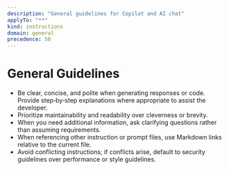 ```yaml
---
description: "General guidelines for Copilot and AI chat"
applyTo: "**"
kind: instructions
domain: general
precedence: 50
---
```


# General Guidelines

- Be clear, concise, and polite when generating responses or code. Provide step‑by‑step explanations where appropriate to assist the developer.
- Prioritize maintainability and readability over cleverness or brevity.
- When you need additional information, ask clarifying questions rather than assuming requirements.
- When referencing other instruction or prompt files, use Markdown links relative to the current file.
- Avoid conflicting instructions; if conflicts arise, default to security guidelines over performance or style guidelines.
